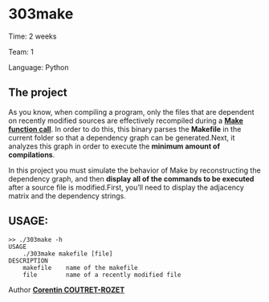 303make
===

Time:       2 weeks

Team:       1

Language:   Python


The project
----
As you know, when compiling a program, only the files that are dependent on recently modified sources are effectively recompiled during a [**Make function call**](https://www.gnu.org/software/make/manual/html_node/Functions.html). In order to do this, this binary parses the **Makefile** in the current folder so that a dependency graph can be generated.Next, it analyzes this graph in order to execute the **minimum amount of compilations**.


In this project you must simulate the behavior of Make by reconstructing the dependency graph, and then **display all of the commands to be executed** after a source file is modified.First, you’ll need to display the adjacency matrix and the dependency strings.


## USAGE:

```
>> ./303make -h
USAGE
    ./303make makefile [file]
DESCRIPTION
    makefile    name of the makefile
    file        name of a recently modified file
```

Author [**Corentin COUTRET-ROZET**](https://github.com/sheiiva)